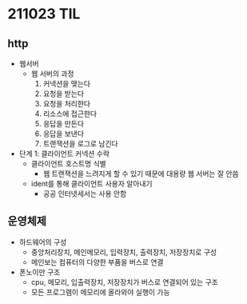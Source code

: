 # 211023 TIL
## http
- 웹서버 
	- 웹 서버의 과정
		1. 커넥션을 맺는다
		2. 요청을 받는다
		3. 요청을 처리한다
		4. 리소스에 접근한다
		5. 응답을 만든다
		6. 응답을 보낸다
		7. 트랜잭션을 로그로 남긴다
- 단계 1: 클라이언트 커넥션 수락
	- 클라이언트 호스트명 식별
		- 웹 트랜잭션을 느려지게 할 수 있기 때문에 대용량 웹 서버는 잘 안씀 
	- ident를 통해 클라이언트 사용자 알아내기
		- 공공 인터넷세서는 사용 안함

## 운영체제
- 하드웨어의 구성
	- 중앙처리장치, 메인메모리, 입력장치, 출력장치, 저장장치로 구성
	- 메인보는 컴퓨터의 다양한 부품을 버스로 연결
- 폰노이만 구조
	- cpu, 메모리, 입출력장치, 저장장치가 버스로 연결되어 있는 구조
	- 모든 프로그램이 메모리에 올라와야 실행이 가능
